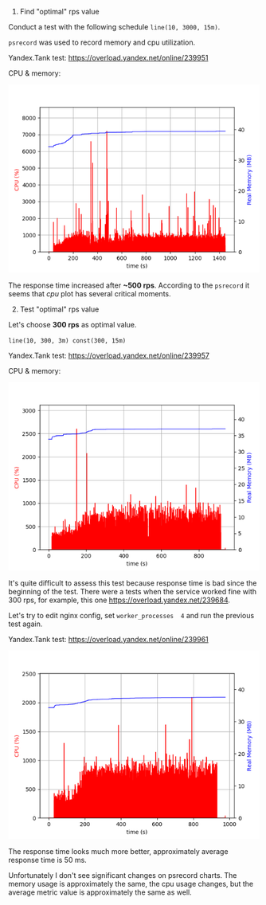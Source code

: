 1. Find "optimal" rps value

Conduct a test with the following schedule `line(10, 3000, 15m)`.

`psrecord` was used to record memory and cpu utilization.

Yandex.Tank test: https://overload.yandex.net/online/239951

CPU & memory:

![Alt text](/images/plot1.png?raw=true)

The response time increased after __~500 rps__. According to the `psrecord` 
it seems that _cpu_ plot has several critical moments.

2. Test "optimal" rps value

Let's choose __300 rps__ as optimal value.

`line(10, 300, 3m) const(300, 15m)`

Yandex.Tank test: https://overload.yandex.net/online/239957

CPU & memory:
 
![Alt text](/images/plot2.png?raw=true)

It's quite difficult to assess this test because response time is bad since the beginning of the test. There were a tests when the service worked fine with 300 rps, for example, this one https://overload.yandex.net/239684.

Let's try to edit nginx config, set `worker_processes  4` and run 
the previous test again.

Yandex.Tank test: https://overload.yandex.net/online/239961

![Alt text](/images/plot3.png?raw=true)

The response time looks much more better, approximately average response time is 50 ms.

Unfortunately I don't see significant changes on psrecord charts. The memory usage is approximately the same, the cpu usage changes, but the average metric value is approximately the same as well.
